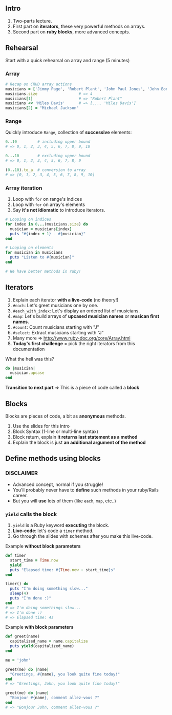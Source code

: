 ## Intro

1. Two-parts lecture.
1. First part on **iterators**, these very powerful methods on arrays.
1. Second part on **ruby blocks**, more advanced concepts.

## Rehearsal

Start with a quick rehearsal on array and range (5 minutes)


### Array

```ruby
# Recap on CRUD array actions
musicians = ['Jimmy Page', 'Robert Plant', 'John Paul Jones', 'John Bonham']
musicians.size                  # => 4
musicians[1]                    # => "Robert Plant"
musicians << 'Miles Davis'      # => [..., 'Miles Davis']
musicians[2] = "Michael Jackson"
```

### Range

Quickly introduce `Range`, collection of **successive** elements:

```ruby
0..10         # including upper bound
# => 0, 1, 2, 3, 4, 5, 6, 7, 8, 9, 10

0...10        # excluding upper bound
# => 0, 1, 2, 3, 4, 5, 6, 7, 8, 9

(0..10).to_a  # conversion to array
# => [0, 1, 2, 3, 4, 5, 6, 7, 8, 9, 10]
```


### Array iteration

1. Loop with `for` on range's indices
1. Loop with `for` on array's elements
1. Say **it's not idiomatic** to introduce iterators.

```ruby
# Looping on indices
for index in 0...(musicians.size) do
  musician = musicians[index]
  puts "#{index + 1} - #{musician}"
end

# Looping on elements
for musician in musicians
  puts "Listen to #{musician}"
end

# We have better methods in ruby!
```

## Iterators

1. Explain each iterator **with a live-code** (no theory!)
1. `#each`: Let's greet musicians one by one.
1. `#each_with_index`: Let's display an ordered list of musicians.
1. `#map`: Let's build arrays of **upcased musician names** or **musican first names**.
1. `#count`: Count musicians starting with "J"
1. `#select`: Extract musicians starting with "J"
1.  Many more => http://www.ruby-doc.org/core/Array.html
1. **Today's first challenge** = pick the right iterators from this documentation


What the hell was this?

```ruby
do |musician|
  musician.upcase
end
```

**Transition to next part** => This is a piece of code called a **block**


## Blocks


Blocks are pieces of code, a bit as **anonymous** methods.

1. Use the slides for this intro
1. Block Syntax (1-line or multi-line syntax)
1. Block return, explain **it returns last statement as a method**
1. Explain the block is just **an additional argument of the method**


## Define methods using blocks


### DISCLAIMER

- Advanced concept, normal if you struggle!
- You'll probably never have to **define** such methods in your ruby/Rails career.
- But you will **use** lots of them (like `each`, `map`, etc..)


### `yield` calls the block

1. `yield` is a Ruby keyword **executing** the block.
1. **Live-code**: let's code a `timer` method.
1. Go through the slides with schemes after you make this live-code.


Example **without block parameters**
```ruby
def timer
  start_time = Time.now
  yield
  puts "Elapsed time: #{Time.now - start_time}s"
end

timer() do
  puts "I'm doing something slow..."
  sleep(4)
  puts "I'm done :)"
end
# => I'm doing somethings slow...
# => I'm done :)
# => Elapsed time: 4s
```

Example **with block parameters**


```ruby
def greet(name)
  capitalized_name = name.capitalize
  puts yield(capitalized_name)
end

me = 'john'

greet(me) do |name|
  "Greetings, #{name}, you look quite fine today!"
end
# => "Greetings, John, you look quite fine today!"

greet(me) do |name|
  "Bonjour #{name}, comment allez-vous ?"
end
# => "Bonjour John, comment allez-vous ?"
```
